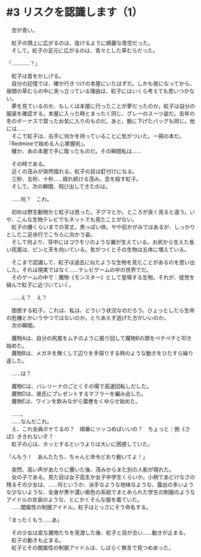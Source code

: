 # #3 リスクを認識します（1）

　空が青い。

　紅子の頭上に広がるのは、抜けるように綺麗な青空だった。  
　そして。紅子の足元に広がるのは、青々とした草むらだった。

「…………？」

　紅子は首をかしげる。  
　自分の記憶では、確か行きつけの本屋にいたはずだ。しかも夜になってから。昼間の草むらの中に突っ立っている理由は、紅子にはいくら考えても思いつかない。  
　夢を見ているのか、もしくは本屋に行ったことが夢だったのか。紅子は自分の服装を確認する。本屋に入った時とまったく同じ、グレーのスーツ姿だ。去年の冬のボーナスで買ったお気に入りのものだ。あと、腕に下げたバッグも同じ。他には……  
　そこで紅子は、右手に何かを持っていることに気がついた。一冊の本だ。  
『Redmineで始める人心掌握術』。  
　確か、あの本屋で手に取ったものだ。その瞬間私は……

　その時である。  
　近くの茂みが突然揺れる。紅子の目は釘付けになる。  
　三秒、五秒、十秒……揺れ続ける茂み。息を殺す紅子。  
　そして。次の瞬間、飛び出してきたのは。

　……何？　これ。

　初めは野生動物かと紅子は思った。子グマとか。ところが良く見ると違う。いや、こんな生物テレビでもネットでも見たことがない。  
　紅子の腰くらいまでの背丈。黒っぽい体。やや前かがみではあるが、しっかりとした二足歩行でこちらに向かう姿。  
　そして何より、背中にはコウモリのような翼が生えている。お尻から生えた長い尻尾は、ピンと天を向いている。気がつくとその生物は五体に増えている。

　そこまで認識して、紅子は過去に似たような生物を見たことがあるのを思い出した。それは現実ではなく……テレビゲームの中の世界でだ。  
　そのゲームの中で｜魔物《モンスター》として登場する生物。それが、徒党を組んで紅子に近づいていく。

　……え？　え？

　困惑する紅子。これは、私は、どういう状況なのだろう。ひょっとしたら生命の危機とかいうやつではないのか。とりあえず逃げた方がいいのか。  
　次の瞬間。

　魔物Aは、自分の尻尾をムチのように振り回して魔物Bの頭をペチペチと叩き始めた。  
　魔物Bは、メガネを無くして辺りを手探りする時のような動きをひたすら繰り返した。

　……は？

　魔物Cは、バレリーナのごとくその場で高速回転しだした。  
　魔物Dは、彼氏にプレゼントするマフラーを編み出した。  
　魔物Eは、ワインを飲みながら葉巻をくゆらせ始めた。

　……。  
　……なんだこれ。  
　え、これ全員ボケてるの？　順番にツッコめばいいの？　ちょっと｜捌《さば》ききれないぞ？  
　紅子の心は、ホッとするというよりは大いに困惑していた。

「んもう！　あんたたち、ちゃんと命令どおり動いてよ！」

　突然、高い声があたりに響いた後、茂みからまた別の人影が現れた。  
　女の子である。見た目は女子高生か女子中学生くらいか。小柄であどけなさの残るその少女は、……何というか、派手なような地味なような、露出の多いような少ないような、全身が黒や濃い紫色の系統でまとめられた学生の制服のようなアイドルの衣装のような、とにかくそんな服を着ていた。  
　……闇属性の制服アイドル。紅子はとっさにそう命名する。

「まったくもう……あ」

　その少女は変な魔物たちを見渡した後、紅子と目が合い……動きが止まる。  
　紅子の動きも止まる。  
　紅子とその闇属性の制服アイドルは、しばらく無言で見つめあった。
